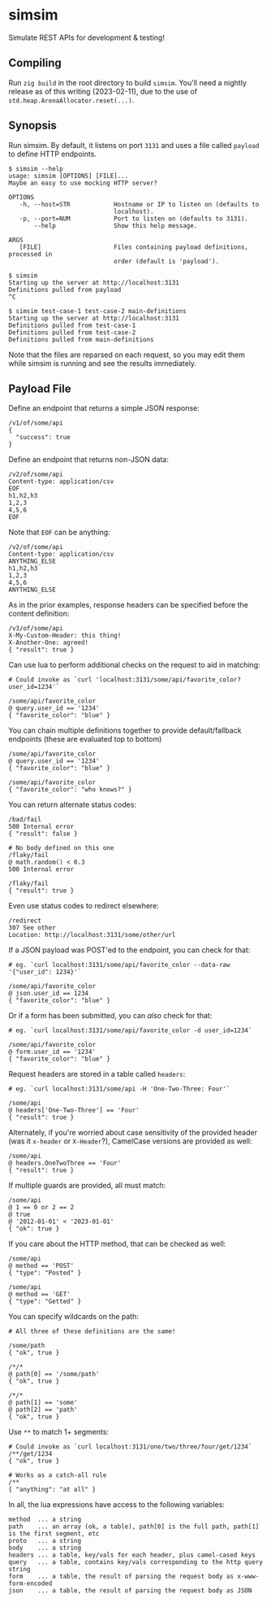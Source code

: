 # simsim

Simulate REST APIs for development & testing!

## Compiling

Run `zig build` in the root directory to build `simsim`. You'll need a
nightly release as of this writing (2023-02-11), due to the use of
`std.heap.ArenaAllocator.reset(...)`.

## Synopsis

Run simsim. By default, it listens on port `3131` and uses a file
called `payload` to define HTTP endpoints.

    $ simsim --help
    usage: simsim [OPTIONS] [FILE]...
    Maybe an easy to use mocking HTTP server?

    OPTIONS
       -h, --host=STR            Hostname or IP to listen on (defaults to
                                 localhost).
       -p, --port=NUM            Port to listen on (defaults to 3131).
           --help                Show this help message.

    ARGS
       [FILE]                    Files containing payload definitions, processed in
                                 order (default is 'payload').

    $ simsim
    Starting up the server at http://localhost:3131
    Definitions pulled from payload
    ^C

    $ simsim test-case-1 test-case-2 main-definitions
    Starting up the server at http://localhost:3131
    Definitions pulled from test-case-1
    Definitions pulled from test-case-2
    Definitions pulled from main-definitions

Note that the files are reparsed on each request, so you may edit them
while simsim is running and see the results immediately.

## Payload File

Define an endpoint that returns a simple JSON response:

    /v1/of/some/api
    {
      "success": true
    }

Define an endpoint that returns non-JSON data:

    /v2/of/some/api
    Content-type: application/csv
    EOF
    h1,h2,h3
    1,2,3
    4,5,6
    EOF

Note that `EOF` can be anything:

    /v2/of/some/api
    Content-type: application/csv
    ANYTHING_ELSE
    h1,h2,h3
    1,2,3
    4,5,6
    ANYTHING_ELSE

As in the prior examples, response headers can be specified before the
content definition:

    /v3/of/some/api
    X-My-Custom-Header: this thing!
    X-Another-One: agreed!
    { "result": true }

Can use lua to perform additional checks on the request to aid in matching:

    # Could invoke as `curl 'localhost:3131/some/api/favorite_color?user_id=1234'`
    
    /some/api/favorite_color
    @ query.user_id == '1234'
    { "favorite_color": "blue" }

You can chain multiple definitions together to provide default/fallback
endpoints (these are evaluated top to bottom)

    /some/api/favorite_color
    @ query.user_id == '1234'
    { "favorite_color": "blue" }

    /some/api/favorite_color
    { "favorite_color": "who knows?" }

You can return alternate status codes:

    /bad/fail
    500 Internal error
    { "result": false }

    # No body defined on this one
    /flaky/fail
    @ math.random() < 0.3
    500 Internal error

    /flaky/fail
    { "result": true }

Even use status codes to redirect elsewhere:

    /redirect
    307 See other
    Location: http://localhost:3131/some/other/url

If a JSON payload was POST'ed to the endpoint, you can check for that:

    # eg. `curl localhost:3131/some/api/favorite_color --data-raw '{"user_id": 1234}'`
    
    /some/api/favorite_color
    @ json.user_id == 1234
    { "favorite_color": "blue" }

Or if a form has been submitted, you can _also_ check for that:

    # eg. `curl localhost:3131/some/api/favorite_color -d user_id=1234`
    
    /some/api/favorite_color
    @ form.user_id == '1234'
    { "favorite_color": "blue" }

Request headers are stored in a table called `headers`:

    # eg. `curl localhost:3131/some/api -H 'One-Two-Three: Four'`

    /some/api
    @ headers['One-Two-Three'] == 'Four'
    { "result": true }

Alternately, if you're worried about case sensitivity of the provided
header (was it `x-header` or `X-Header`?), CamelCase versions are
provided as well:

    /some/api
    @ headers.OneTwoThree == 'Four'
    { "result": true }
    

If multiple guards are provided, all must match:

    /some/api
    @ 1 == 0 or 2 == 2
    @ true
    @ '2012-01-01' < '2023-01-01'
    { "ok": true }

If you care about the HTTP method, that can be checked as well:

    /some/api
    @ method == 'POST'
    { "type": "Posted" }

    /some/api
    @ method == 'GET'
    { "type": "Getted" }

You can specify wildcards on the path:

    # All three of these definitions are the same!
    
    /some/path
    { "ok", true }

    /*/*
    @ path[0] == '/some/path'
    { "ok", true }

    /*/*
    @ path[1] == 'some'
    @ path[2] == 'path'
    { "ok", true }

Use `**` to match 1+ segments:

    # Could invoke as `curl localhost:3131/one/two/three/four/get/1234`
    /**/get/1234
    { "ok", true }

    # Works as a catch-all rule
    /**
    { "anything": "at all" }

In all, the lua expressions have access to the following variables:

    method  ... a string
    path    ... an array (ok, a table), path[0] is the full path, path[1] is the first segment, etc
    proto   ... a string
    body    ... a string
    headers ... a table, key/vals for each header, plus camel-cased keys
    query   ... a table, contains key/vals corresponding to the http query string
    form    ... a table, the result of parsing the request body as x-www-form-encoded
    json    ... a table, the result of parsing the request body as JSON